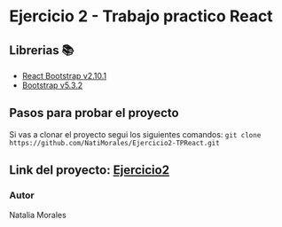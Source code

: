 # Ejercicio 2 - Trabajo practico React

## Librerias 📚

- [React Bootstrap v2.10.1](https://react-bootstrap.github.io/)
- [Bootstrap v5.3.2](https://getbootstrap.com/)


## Pasos para probar el proyecto

Si vas a clonar el proyecto segui los siguientes comandos: 
``` git clone https://github.com/NatiMorales/Ejercicio2-TPReact.git ```

## Link del proyecto: [Ejercicio2](https://ejercicio2-tpreact-nataliamorales.netlify.app/)

### Autor
Natalia Morales